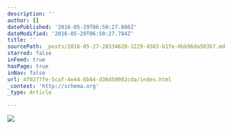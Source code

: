 ```yaml
---
description: ''
author: []
datePublished: '2016-05-29T06:50:27.866Z'
dateModified: '2016-05-29T06:50:27.784Z'
title: ''
sourcePath: _posts/2016-05-27-28334620-3229-4503-b1fe-0bb96da503b7.md
starred: false
inFeed: true
hasPage: true
inNav: false
url: 4f0277fe-5caf-4e44-8b64-d36d50082cda/index.html
_context: 'http://schema.org'
_type: Article

---
```

![](https://the-grid-user-content.s3-us-west-2.amazonaws.com/4decfeda-d372-4062-bac0-392f848bbaea.jpg)